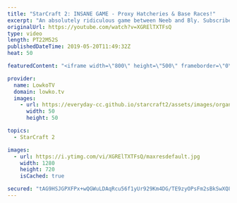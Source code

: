 ```yaml
---
title: "StarCraft 2: INSANE GAME - Proxy Hatcheries & Base Races!"
excerpt: "An absolutely ridiculous game between Neeb and Bly. Subscribe for more videos: http://lowko.tv/youtube More StarCraft 2: https://youtu.be/ezD8-mETu74  What a match! In this game Bly decides to open up with a Proxy Hatchery. While he manages to break the Natural of Neeb, it still proves difficult to get"
originalUrl: https://youtube.com/watch?v=XGRElTXTFsQ
type: video
length: PT22M52S
publishedDateTime: 2019-05-20T11:49:32Z
heat: 50

featuredContent: "<iframe width=\"800\" height=\"500\" frameborder=\"0\" src=\"https://www.youtube.com/embed/XGRElTXTFsQ\" allow=\"accelerometer; autoplay; encrypted-media; gyroscope; picture-in-picture\" allowfullscreen></iframe>"

provider:
  name: LowkoTV
  domain: lowko.tv
  images:
    - url: https://everyday-cc.github.io/starcraft2/assets/images/organizations/lowko.tv-50x50.jpg
      width: 50
      height: 50

topics:
  - StarCraft 2

images:
  - url: https://i.ytimg.com/vi/XGRElTXTFsQ/maxresdefault.jpg
    width: 1280
    height: 720
    isCached: true

secured: "tAG9HSJGPXFPx+wQGWuLDAqRcu56f1yUr929Km4DG/TE9zyOPsFm2sBkSwXQ82SzzJCcMMdpk9BbRwJ7FmVORkxYMyAbnHMnVDmZBwGMka4T5JS3YbIhYsbwqEfWuYokUePYcsNmJzQLO6l5Pj/boLfFNO6SGf6aYCJ19GbLGeiVPq6SgcNaw2GEVgHblEexAfA/bYk5fpBDbj5CMicz2FcEhjIupxu4GmQoK+9+wG0sfDYq+vLu21WK137Y/Kb64l9WJpuyRJJewHRFw8wgOj822pMsELF7iooJf7pbYBGg93g8b66f9jse59OdwMP5T/kUovAhTMgMFQ3tdvwCJ3SbePN1J3KWXpbSvpjEdXvcOLArQSP3aeRICfJ4ORLO+WLIfpg/1GfycPqYJF/xCvpK+b290MRT780SrvCUmJE=;MUYd33GE3P06encpBGzHqQ=="
---
```


